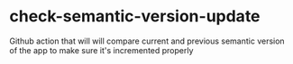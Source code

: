 # check-semantic-version-update
Github action that will will compare current and previous semantic version of the app to make sure it's incremented properly
